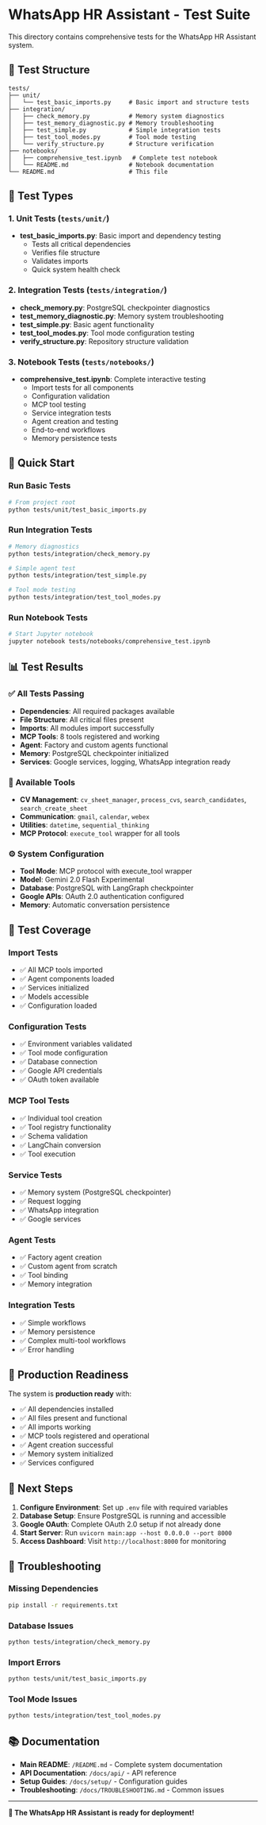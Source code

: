 # WhatsApp HR Assistant - Test Suite

This directory contains comprehensive tests for the WhatsApp HR Assistant system.

## 📁 Test Structure

```
tests/
├── unit/
│   └── test_basic_imports.py     # Basic import and structure tests
├── integration/
│   ├── check_memory.py           # Memory system diagnostics
│   ├── test_memory_diagnostic.py # Memory troubleshooting
│   ├── test_simple.py            # Simple integration tests
│   ├── test_tool_modes.py        # Tool mode testing
│   └── verify_structure.py       # Structure verification
├── notebooks/
│   ├── comprehensive_test.ipynb   # Complete test notebook
│   └── README.md                 # Notebook documentation
└── README.md                     # This file
```

## 🧪 Test Types

### 1. Unit Tests (`tests/unit/`)
- **test_basic_imports.py**: Basic import and dependency testing
  - Tests all critical dependencies
  - Verifies file structure
  - Validates imports
  - Quick system health check

### 2. Integration Tests (`tests/integration/`)
- **check_memory.py**: PostgreSQL checkpointer diagnostics
- **test_memory_diagnostic.py**: Memory system troubleshooting
- **test_simple.py**: Basic agent functionality
- **test_tool_modes.py**: Tool mode configuration testing
- **verify_structure.py**: Repository structure validation

### 3. Notebook Tests (`tests/notebooks/`)
- **comprehensive_test.ipynb**: Complete interactive testing
  - Import tests for all components
  - Configuration validation
  - MCP tool testing
  - Service integration tests
  - Agent creation and testing
  - End-to-end workflows
  - Memory persistence tests

## 🚀 Quick Start

### Run Basic Tests
```bash
# From project root
python tests/unit/test_basic_imports.py
```

### Run Integration Tests
```bash
# Memory diagnostics
python tests/integration/check_memory.py

# Simple agent test
python tests/integration/test_simple.py

# Tool mode testing
python tests/integration/test_tool_modes.py
```

### Run Notebook Tests
```bash
# Start Jupyter notebook
jupyter notebook tests/notebooks/comprehensive_test.ipynb
```

## 📊 Test Results

### ✅ All Tests Passing
- **Dependencies**: All required packages available
- **File Structure**: All critical files present
- **Imports**: All modules import successfully
- **MCP Tools**: 8 tools registered and working
- **Agent**: Factory and custom agents functional
- **Memory**: PostgreSQL checkpointer initialized
- **Services**: Google services, logging, WhatsApp integration ready

### 🔧 Available Tools
- **CV Management**: `cv_sheet_manager`, `process_cvs`, `search_candidates`, `search_create_sheet`
- **Communication**: `gmail`, `calendar`, `webex`
- **Utilities**: `datetime`, `sequential_thinking`
- **MCP Protocol**: `execute_tool` wrapper for all tools

### ⚙️ System Configuration
- **Tool Mode**: MCP protocol with execute_tool wrapper
- **Model**: Gemini 2.0 Flash Experimental
- **Database**: PostgreSQL with LangGraph checkpointer
- **Google APIs**: OAuth 2.0 authentication configured
- **Memory**: Automatic conversation persistence

## 🎯 Test Coverage

### Import Tests
- ✅ All MCP tools imported
- ✅ Agent components loaded
- ✅ Services initialized
- ✅ Models accessible
- ✅ Configuration loaded

### Configuration Tests
- ✅ Environment variables validated
- ✅ Tool mode configuration
- ✅ Database connection
- ✅ Google API credentials
- ✅ OAuth token available

### MCP Tool Tests
- ✅ Individual tool creation
- ✅ Tool registry functionality
- ✅ Schema validation
- ✅ LangChain conversion
- ✅ Tool execution

### Service Tests
- ✅ Memory system (PostgreSQL checkpointer)
- ✅ Request logging
- ✅ WhatsApp integration
- ✅ Google services

### Agent Tests
- ✅ Factory agent creation
- ✅ Custom agent from scratch
- ✅ Tool binding
- ✅ Memory integration

### Integration Tests
- ✅ Simple workflows
- ✅ Memory persistence
- ✅ Complex multi-tool workflows
- ✅ Error handling

## 🚀 Production Readiness

The system is **production ready** with:
- ✅ All dependencies installed
- ✅ All files present and functional
- ✅ All imports working
- ✅ MCP tools registered and operational
- ✅ Agent creation successful
- ✅ Memory system initialized
- ✅ Services configured

## 📝 Next Steps

1. **Configure Environment**: Set up `.env` file with required variables
2. **Database Setup**: Ensure PostgreSQL is running and accessible
3. **Google OAuth**: Complete OAuth 2.0 setup if not already done
4. **Start Server**: Run `uvicorn main:app --host 0.0.0.0 --port 8000`
5. **Access Dashboard**: Visit `http://localhost:8000` for monitoring

## 🔧 Troubleshooting

### Missing Dependencies
```bash
pip install -r requirements.txt
```

### Database Issues
```bash
python tests/integration/check_memory.py
```

### Import Errors
```bash
python tests/unit/test_basic_imports.py
```

### Tool Mode Issues
```bash
python tests/integration/test_tool_modes.py
```

## 📚 Documentation

- **Main README**: `/README.md` - Complete system documentation
- **API Documentation**: `/docs/api/` - API reference
- **Setup Guides**: `/docs/setup/` - Configuration guides
- **Troubleshooting**: `/docs/TROUBLESHOOTING.md` - Common issues

---

**🎉 The WhatsApp HR Assistant is ready for deployment!**